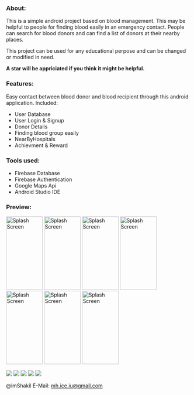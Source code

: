 ### About:
This is a simple android project based on blood management. This may be helpful to people for finding blood easily in an emergency contact. People can search for blood donors and can find a list of donors at their nearby places.

This project can be used for any educational perpose and can be changed or modified in need.

<b> A star will be appriciated if you think it might be helpful.</b>

### Features:
Easy contact between blood donor and blood recipient through this android application.
Included:
- User Database
- User Login & Signup
- Donor Details
- Finding blood group easily
- NearByHospitals
- Achievment & Reward
       
### Tools used:

- Firebase Database
- Firebase Authentication
- Google Maps Api
- Android Studio IDE

### Preview:
<img src="https://raw.githubusercontent.com/imShakil/BloodBank/master/spalsh.png" alt="Splash Screen" width="100" height="200"> <img src="https://raw.githubusercontent.com/imShakil/master/bloodbank2.png" alt="Splash Screen" width="100" height="200"> <img src="https://raw.githubusercontent.com/imShakil/master/bloodbank6.png" alt="Splash Screen" width="100" height="200"> <img src="https://raw.githubusercontent.com/imShakil/master/bloodbank3.png" alt="Splash Screen" width="100" height="200"> <img src="https://raw.githubusercontent.com/imShakil/master/bloodbank4.png" alt="Splash Screen" width="100" height="200"> <img src="https://raw.githubusercontent.com/imShakil/master/bloodbank1.png" alt="Splash Screen" width="100" height="200"> <img src="https://raw.githubusercontent.com/imShakil/master/bloodbank5.png" alt="Splash Screen" width="100" height="200"> 



![](https://img.shields.io/github/stars/imshakil/BloodBank.svg)
![](https://img.shields.io/github/forks/imshakil/BloodBank.svg) 
![](https://img.shields.io/github/tag/imshakil/BloodBank.svg) 
![](https://img.shields.io/github/v/release/imshakil/BloodBank.svg) 
![](https://img.shields.io/github/issues/imshakil/BloodBank.svg) 

@imShakil
E-Mail: mh.ice.iu@gmail.com
